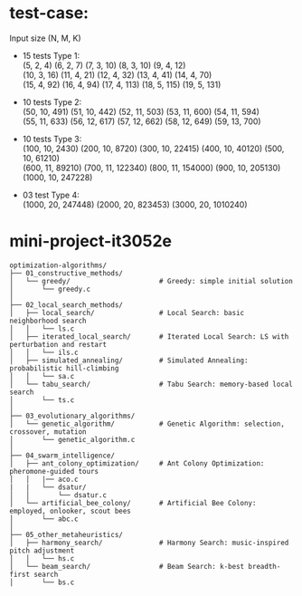# test-case:
Input size (N, M, K)
- 15 tests Type 1:  
(5, 2, 4) (6, 2, 7) (7, 3, 10) (8, 3, 10) (9, 4, 12)  
(10, 3, 16) (11, 4, 21) (12, 4, 32) (13, 4, 41) (14, 4, 70)  
(15, 4, 92) (16, 4, 94) (17, 4, 113) (18, 5, 115) (19, 5, 131)

- 10 tests Type 2:  
(50, 10, 491) (51, 10, 442) (52, 11, 503) (53, 11, 600) (54, 11, 594)  
(55, 11, 633) (56, 12, 617) (57, 12, 662) (58, 12, 649) (59, 13, 700)

- 10 tests Type 3:  
(100, 10, 2430)  (200, 10, 8720)   (300, 10, 22415)  (400, 10, 40120)  (500, 10, 61210)  
(600, 11, 89210) (700, 11, 122340) (800, 11, 154000) (900, 10, 205130) (1000, 10, 247228)

- 03 test Type 4:  
(1000, 20, 247448) (2000, 20, 823453) (3000, 20, 1010240)

# mini-project-it3052e
```
optimization-algorithms/
├── 01_constructive_methods/
│   └── greedy/                      # Greedy: simple initial solution
│       └── greedy.c
│
├── 02_local_search_methods/
│   ├── local_search/                # Local Search: basic neighborhood search
│   │   └── ls.c
│   ├── iterated_local_search/       # Iterated Local Search: LS with perturbation and restart
│   │   └── ils.c
│   ├── simulated_annealing/         # Simulated Annealing: probabilistic hill-climbing
│   │   └── sa.c
│   └── tabu_search/                 # Tabu Search: memory-based local search
│       └── ts.c
│
├── 03_evolutionary_algorithms/
│   └── genetic_algorithm/           # Genetic Algorithm: selection, crossover, mutation
│       └── genetic_algorithm.c
│
├── 04_swarm_intelligence/
│   ├── ant_colony_optimization/     # Ant Colony Optimization: pheromone-guided tours
│   │   |── aco.c
|   |   └── dsatur/
│   │       └── dsatur.c
│   └── artificial_bee_colony/       # Artificial Bee Colony: employed, onlooker, scout bees
│       └── abc.c
│
├── 05_other_metaheuristics/
│   ├── harmony_search/              # Harmony Search: music-inspired pitch adjustment
│   │   └── hs.c
│   └── beam_search/                 # Beam Search: k-best breadth-first search
│       └── bs.c
```
